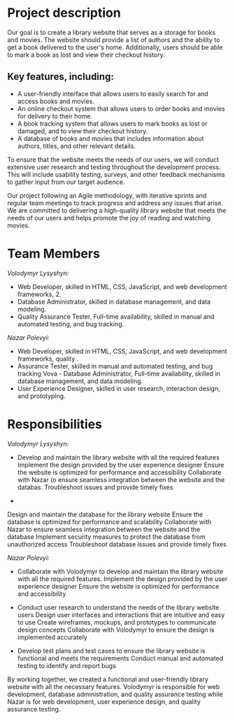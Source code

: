 # Project description

Our goal is to create a library website that serves as a storage for books and movies. The website should provide a list of authors and the ability to get a book delivered to the user's home. Additionally, users should be able to mark a book as lost and view their checkout history.

## Key features, including:

* A user-friendly interface that allows users to easily search for and access books and movies.
* An online checkout system that allows users to order books and movies for delivery to their home.
* A book tracking system that allows users to mark books as lost or damaged, and to view their checkout history.
* A database of books and movies that includes information about authors, titles, and other relevant details.

To ensure that the website meets the needs of our users, we will conduct extensive user research and testing throughout the development process. This will include usability testing, surveys, and other feedback mechanisms to gather input from our target audience.

Our project following an Agile methodology, with iterative sprints and regular team meetings to track progress and address any issues that arise. We are committed to delivering a high-quality library website that meets the needs of our users and helps promote the joy of reading and watching movies.

# Team Members
*Volodymyr Lysyshyn:*
* Web Developer, skilled in HTML, CSS, JavaScript, and web development frameworks, 2. 
*  Database Administrator, skilled in database management, and data modeling.
* Quality Assurance Tester, Full-time availability, skilled in manual and automated testing, and bug tracking.

*Nazar Polevyi:*
* Web Developer, skilled in HTML, CSS, JavaScript, and web development frameworks, quality .
* Assurance Tester, skilled in manual and automated testing, and bug tracking
Vova - Database Administrator, Full-time availability, skilled in database management, and data modeling.
* User Experience Designer, skilled in user research, interaction design, and prototyping.


# Responsibilities
*Volodymyr Lysyshyn:*
* Develop and maintain the library website with all the required features
Implement the design provided by the user experience designer
Ensure the website is optimized for performance and accessibility
Collaborate with Nazar (o ensure seamless integration between the website and the databas. Troubleshoot issues and provide timely fixes

* 
Design and maintain the database for the library website
Ensure the database is optimized for performance and scalability
Collaborate with Nazar to ensure seamless integration between the website and the database
Implement security measures to protect the database from unauthorized access
Troubleshoot database issues and provide timely fixes

*Nazar Polevyi:*
* Collaborate with Volodymyr to develop and maintain the library website with all the required features.
Implement the design provided by the user experience designer
Ensure the website is optimized for performance and accessibility


* Conduct user research to understand the needs of the library website users
Design user interfaces and interactions that are intuitive and easy to use
Create wireframes, mockups, and prototypes to communicate design concepts
Collaborate with  Volodymyr to ensure the design is implemented accurately

* Develop test plans and test cases to ensure the library website is functional and meets the requirements
Conduct manual and automated testing to identify and report bugs


By working together, we created a functional and user-friendly library website with all the necessary features. Volodymyr is responsible for web development, database administration, and quality assurance testing while Nazar is for web development, user experience design, and quality assurance testing.